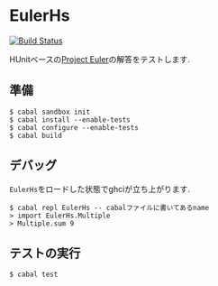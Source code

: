 EulerHs
=======

[![Build Status](https://img.shields.io/travis/yusukegoto/EulerHs.svg?branch=master)](https://travis-ci.org/yusukegoto/EulerHs)

HUnitベースの[Project Euler](https://projecteuler.net/problems)の解答をテストします.

## 準備

````
$ cabal sandbox init
$ cabal install --enable-tests
$ cabal configure --enable-tests
$ cabal build
````

## デバッグ

`EulerHs`をロードした状態でghciが立ち上がります.

````
$ cabal repl EulerHs -- cabalファイルに書いてあるname
> import EulerHs.Multiple
> Multiple.sum 9
````

## テストの実行

````
$ cabal test
````
